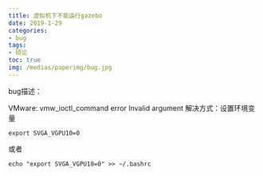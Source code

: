 ```yaml
---
title: 虚拟机下不能运行gazebo
date: 2019-1-29
categories:
- bug
tags:
- 硕论
toc: true
img: /medias/paperimg/bug.jpg
---
```

bug描述：

VMware: vmw_ioctl_command error Invalid argument<!-- more -->
解决方式：设置环境变量
```
export SVGA_VGPU10=0
```
或者
```
echo "export SVGA_VGPU10=0" >> ~/.bashrc
```
